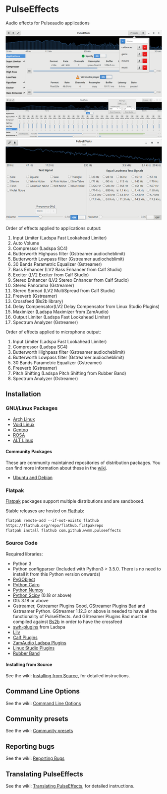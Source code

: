 # PulseEffects

Audio effects for Pulseaudio applications

![](images/pulseeffects.png)
![](images/pulseeffects_equalizer.png)
![](images/pulseeffects_test.png)

Order of effects applied to applications output:

1. Input Limiter (Ladspa Fast Lookahead Limiter)
2. Auto Volume
3. Compressor (Ladspa SC4)
4. Butterworth Highpass filter (Gstreamer audiocheblimit)
5. Butterworth Lowpass filter (Gstreamer audiocheblimit)
6. 30 Bands Parametric Equalizer (Gstreamer)
7. Bass Enhancer (LV2 Bass Enhancer from Calf Studio)
8. Exciter (LV2 Exciter from Calf Studio)
9. Stereo Enhancer (LV2 Stereo Enhancer from Calf Studio)
10. Stereo Panorama (Gstreamer)
11. Stereo Spread (LV2 MultiSpread from Calf Studio)
12. Freeverb (Gstreamer)
13. Crossfeed (Bs2b library)
14. Delay Compensator(LV2 Delay Compensator from Linux Studio Plugins)
15. Maximizer (Ladspa Maximizer from ZamAudio)
16. Output Limiter (Ladspa Fast Lookahead Limiter)
17. Spectrum Analyzer (Gstreamer)

Order of effects applied to microphone output:

1. Input Limiter (Ladspa Fast Lookahead Limiter)
2. Compressor (Ladspa SC4)
3. Butterworth Highpass filter (Gstreamer audiocheblimit)
4. Butterworth Lowpass filter (Gstreamer audiocheblimit)
5. 30 Bands Parametric Equalizer (Gstreamer)
6. Freeverb (Gstreamer)
7. Pitch Shifting (Ladspa Pitch Shifting from Rubber Band)
8. Spectrum Analyzer (Gstreamer)

## Installation

### GNU/Linux Packages

- [Arch Linux](https://aur.archlinux.org/packages/pulseeffects/)
- [Void Linux](https://github.com/voidlinux/void-packages/blob/master/srcpkgs/pulseeffects/template)
- [Gentoo](https://packages.gentoo.org/packages/media-sound/pulseeffects/)
- [ROSA](https://abf.io/import/pulseeffects/)
- [ALT Linux](https://packages.altlinux.org/Sisyphus/srpms/pulseeffects/)

#### Community Packages

These are community maintained repositories of distribution packages. You can
find more information about these in the
[wiki](https://github.com/wwmm/pulseeffects/wiki/Package-Repositories#package-repositories).

- [Ubuntu and Debian](https://github.com/wwmm/pulseeffects/wiki/Package-Repositories#debian--ubuntu)

### Flatpak

[Flatpak](https://flatpak.org) packages support multiple distributions and are sandboxed.

Stable releases are hosted on [Flathub](https://flathub.org):

```
flatpak remote-add --if-not-exists flathub https://flathub.org/repo/flathub.flatpakrepo
flatpak install flathub com.github.wwmm.pulseeffects
```

### Source Code

Required libraries:

- Python 3
- Python configparser (Included with Python3 > 3.5.0. There is
  no need to install it from this Python version onwards)
- [PyGObject](https://pygobject.readthedocs.io/en/latest/)
- [Python Cairo](https://cairographics.org/pycairo/)
- [Python Numpy](http://www.numpy.org/)
- [Python Scipy](https://scipy.org/scipylib/) (0.18 or above)
- Gtk 3.18 or above
- Gstreamer, Gstreamer Plugins Good, GStreamer Plugins Bad and Gstreamer Python.
GStreamer 1.12.3 or above is needed to have all the functionality of
PulseEffects. And GStreamer Plugins Bad must be compiled against
[Bs2b](http://bs2b.sourceforge.net/) in order to have the crossfeed
- [swh-plugins](https://github.com/swh/ladspa) from Ladspa
- [Lilv](http://drobilla.net/category/lilv/)
- [Calf Plugins](https://calf-studio-gear.org/)
- [ZamAudio Ladspa Plugins](http://www.zamaudio.com/)
- [Linux Studio Plugins](http://lsp-plug.in/)
- [Rubber Band](http://breakfastquay.com/rubberband/)

#### Installing from Source

See the wiki: [Installing from Source](https://github.com/wwmm/pulseeffects/wiki/Installation-from-Source), for detailed instructions.

## Command Line Options

See the wiki: [Command Line Options](https://github.com/wwmm/pulseeffects/wiki/Command-Line-Options)

## Community presets

See the wiki: [Community presets](https://github.com/wwmm/pulseeffects/wiki/Community-presets)

## Reporting bugs

See the wiki: [Reporting Bugs](https://github.com/wwmm/pulseeffects/wiki/Reporting-bugs)

## Translating PulseEffects

See the wiki: [Translating PulseEffects](https://github.com/wwmm/pulseeffects/wiki/Translating-PulseEffects), for detailed instructions.
